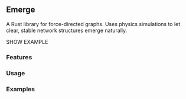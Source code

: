 ## Emerge

A Rust library for force-directed graphs. Uses physics simulations to let clear, stable network structures emerge naturally.

SHOW EXAMPLE

### Features

### Usage

### Examples
